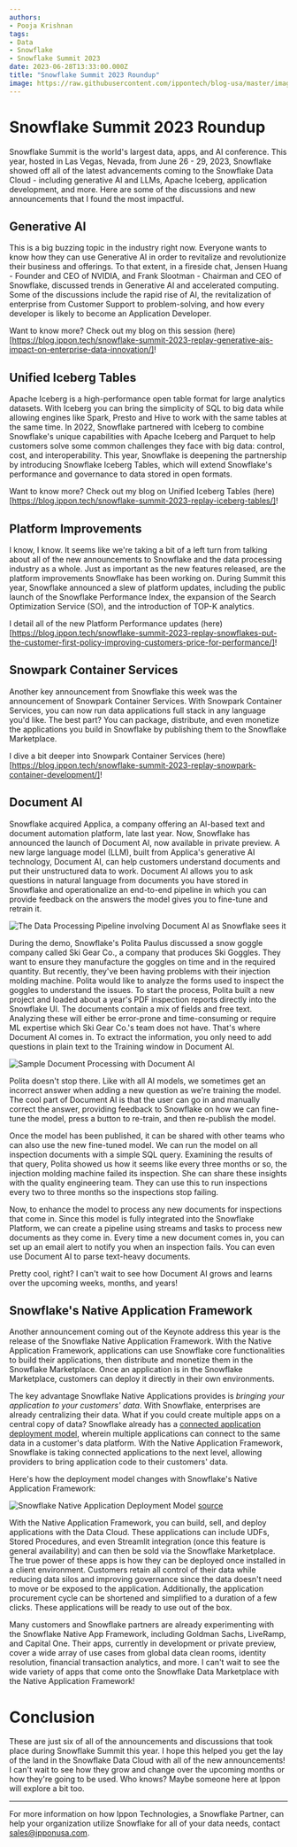 ```yaml
---
authors:
- Pooja Krishnan
tags:
- Data
- Snowflake
- Snowflake Summit 2023
date: 2023-06-28T13:33:00.000Z
title: "Snowflake Summit 2023 Roundup"
image: https://raw.githubusercontent.com/ippontech/blog-usa/master/images/2023/06/snowflake_summit_2023_roundup.png
---
```


# Snowflake Summit 2023 Roundup

Snowflake Summit is the world's largest data, apps, and AI conference. This year, hosted in Las Vegas, Nevada, from June 26 - 29, 2023, Snowflake showed off all of the latest advancements coming to the Snowflake Data Cloud - including generative AI and LLMs, Apache Iceberg, application development, and more. Here are some of the discussions and new announcements that I found the most impactful.

## Generative AI

This is a big buzzing topic in the industry right now. Everyone wants to know how they can use Generative AI in order to revitalize and revolutionize their business and offerings. To that extent, in a fireside chat, Jensen Huang - Founder and CEO of NVIDIA, and Frank Slootman - Chairman and CEO of Snowflake, discussed trends in Generative AI and accelerated computing. Some of the discussions include the rapid rise of AI, the revitalization of enterprise from Customer Support to problem-solving, and how every developer is likely to become an Application Developer.

Want to know more? Check out my blog on this session (here)[https://blog.ippon.tech/snowflake-summit-2023-replay-generative-ais-impact-on-enterprise-data-innovation/]!

## Unified Iceberg Tables

Apache Iceberg is a high-performance open table format for large analytics datasets. With Iceberg you can bring the simplicity of SQL to big data while allowing engines like Spark, Presto and Hive to work with the same tables at the same time. In 2022, Snowflake partnered with Iceberg to combine Snowflake's unique capabilities with Apache Iceberg and Parquet to help customers solve some common challenges they face with big data: control, cost, and interoperability. This year, Snowflake is deepening the partnership by introducing Snowflake Iceberg Tables, which will extend Snowflake's performance and governance to data stored in open formats.

Want to know more? Check out my blog on Unified Iceberg Tables (here)[https://blog.ippon.tech/snowflake-summit-2023-replay-iceberg-tables/]!

## Platform Improvements

I know, I know. It seems like we're taking a bit of a left turn from talking about all of the new announcements to Snowflake and the data processing industry as a whole. Just as important as the new features released, are the platform improvements Snowflake has been working on. During Summit this year, Snowflake announced a slew of platform updates, including the public launch of the Snowflake Performance Index, the expansion of the Search Optimization Service (SO), and the introduction of TOP-K analytics.

I detail all of the new Platform Performance updates (here)[https://blog.ippon.tech/snowflake-summit-2023-replay-snowflakes-put-the-customer-first-policy-improving-customers-price-for-performance/]!

## Snowpark Container Services

Another key announcement from Snowflake this week was the announcement of Snowpark Container Services. With Snowpark Container Services, you can now run data applications full stack in any language you'd like. The best part? You can package, distribute, and even monetize the applications you build in Snowflake by publishing them to the Snowflake Marketplace.

I dive a bit deeper into Snowpark Container Services (here)[https://blog.ippon.tech/snowflake-summit-2023-replay-snowpark-container-development/]!

## Document AI
Snowflake acquired Applica, a company offering an AI-based text and document automation platform, late last year. Now, Snowflake has announced the launch of Document AI, now available in private preview. A new large language model (LLM), built from Applica's generative AI technology, Document AI, can help customers understand documents and put their unstructured data to work. Document AI allows you to ask questions in natural language from documents you have stored in Snowflake and operationalize an end-to-end pipeline in which you can provide feedback on the answers the model gives you to fine-tune and retrain it.

![The Data Processing Pipeline involving Document AI as Snowflake sees it](https://raw.githubusercontent.com/ippontech/blog-usa/master/images/2023/06/snowflake_summit_2023_roundup_data_processing_pipeline_document_ai.png)

During the demo, Snowflake's Polita Paulus discussed a snow goggle company called Ski Gear Co., a company that produces Ski Goggles. They want to ensure they manufacture the goggles on time and in the required quantity. But recently, they've been having problems with their injection molding machine. Polita would like to analyze the forms used to inspect the goggles to understand the issues. To start the process, Polita built a new project and loaded about a year's PDF inspection reports directly into the Snowflake UI. The documents contain a mix of fields and free text. Analyzing these will either be error-prone and time-consuming or require ML expertise which Ski Gear Co.'s team does not have. That's where Document AI comes in. To extract the information, you only need to add questions in plain text to the Training window in Document AI. 

![Sample Document Processing with Document AI](https://raw.githubusercontent.com/ippontech/blog-usa/master/images/2023/06/snowflake_summit_2023_roundup_document_ai_sample_doc.png)

Polita doesn't stop there. Like with all AI models, we sometimes get an incorrect answer when adding a new question as we're training the model. The cool part of Document AI is that the user can go in and manually correct the answer, providing feedback to Snowflake on how we can fine-tune the model, press a button to re-train, and then re-publish the model.

Once the model has been published, it can be shared with other teams who can also use the new fine-tuned model. We can run the model on all inspection documents with a simple SQL query. Examining the results of that query, Polita showed us how it seems like every three months or so, the injection molding machine failed its inspection. She can share these insights with the quality engineering team. They can use this to run inspections every two to three months so the inspections stop failing. 

Now, to enhance the model to process any new documents for inspections that come in. Since this model is fully integrated into the Snowflake Platform, we can create a pipeline using streams and tasks to process new documents as they come in. Every time a new document comes in, you can set up an email alert to notify you when an inspection fails. You can even use Document AI to parse text-heavy documents.

Pretty cool, right? I can't wait to see how Document AI grows and learns over the upcoming weeks, months, and years!

## Snowflake's Native Application Framework
Another announcement coming out of the Keynote address this year is the release of the Snowflake Native Application Framework. With the Native Application Framework, applications can use Snowflake core functionalities to build their applications, then distribute and monetize them in the Snowflake Marketplace. Once an application is in the Snowflake Marketplace, customers can deploy it directly in their own environments.

The key advantage Snowflake Native Applications provides is *bringing your application to your customers' data*. With Snowflake, enterprises are already centralizing their data. What if you could create multiple apps on a central copy of data? Snowflake already has a [connected application deployment model](https://www.snowflake.com/blog/powered-by-snowflake-building-a-connected-application-for-growth-and-scale/), wherein multiple applications can connect to the same data in a customer's data platform. With the Native Application Framework, Snowflake is taking connected applications to the next level, allowing providers to bring application code to their customers' data.

Here's how the deployment model changes with Snowflake's Native Application Framework:

![Snowflake Native Application Deployment Model](https://raw.githubusercontent.com/ippontech/blog-usa/master/images/2023/06/snowflake_summit_2023_roundup_native_app_deployment_model.png) [source](https://www.snowflake.com/blog/introducing-snowflake-native-application-framework/)

With the Native Application Framework, you can build, sell, and deploy applications with the Data Cloud. These applications can include UDFs, Stored Procedures, and even Streamlit integration (once this feature is general availability) and can then be sold via the Snowflake Marketplace. The true power of these apps is how they can be deployed once installed in a client environment. Customers retain all control of their data while reducing data silos and improving governance since the data doesn't need to move or be exposed to the application. Additionally, the application procurement cycle can be shortened and simplified to a duration of a few clicks. These applications will be ready to use out of the box. 

Many customers and Snowflake partners are already experimenting with the Snowflake Native App Framework, including Goldman Sachs, LiveRamp, and Capital One. Their apps, currently in development or private preview, cover a wide array of use cases from global data clean rooms, identity resolution, financial transaction analytics, and more. I can't wait to see the wide variety of apps that come onto the Snowflake Data Marketplace with the Native Application Framework!

# Conclusion
These are just six of all of the announcements and discussions that took place during Snowflake Summit this year. I hope this helped you get the lay of the land in the Snowflake Data Cloud with all of the new announcements! I can't wait to see how they grow and change over the upcoming months or how they're going to be used. Who knows? Maybe someone here at Ippon will explore a bit too.

----
For more information on how Ippon Technologies, a Snowflake Partner, can help your organization utilize Snowflake for all of your data needs, contact sales@ipponusa.com.